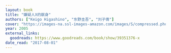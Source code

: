 ```yaml
---
layout: book
title: "嫌疑人X的献身"
authors: ["Keigo Higashino", "东野圭吾", "刘子倩"]
cover: "https://images-na.ssl-images-amazon.com/images/S/compressed.photo.goodreads.com/books/1642613133i/39351376.jpg"
year: 2005
external_links:
  goodreads: https://www.goodreads.com/book/show/39351376-x
date_read: "2017-08-01"
---
```

